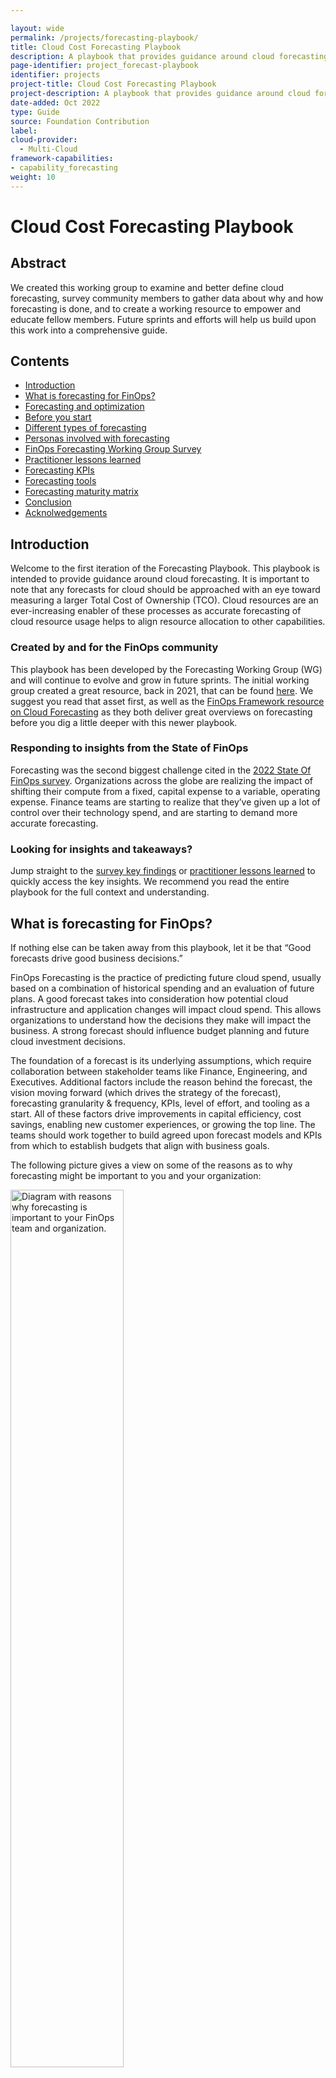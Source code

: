 ```yaml
---

layout: wide
permalink: /projects/forecasting-playbook/
title: Cloud Cost Forecasting Playbook
description: A playbook that provides guidance around cloud forecasting, including key terms, themes, KPIs, and user insights from our community.
page-identifier: project_forecast-playbook
identifier: projects
project-title: Cloud Cost Forecasting Playbook
project-description: A playbook that provides guidance around cloud forecasting, including key terms, themes, KPIs, and user insights from our community.
date-added: Oct 2022
type: Guide
source: Foundation Contribution
label:
cloud-provider:
  - Multi-Cloud
framework-capabilities:
- capability_forecasting
weight: 10
---
```


# Cloud Cost Forecasting Playbook

## Abstract

We created this working group to examine and better define cloud forecasting, survey community members to gather data about why and how forecasting is done, and to create a working resource to empower and educate fellow members. Future sprints and efforts will help us build upon this work into a comprehensive guide.

## Contents

* [Introduction](#introduction)
* [What is forecasting for FinOps?](#what-is-forecasting-for-finops)
* [Forecasting and optimization](#forecasting-and-optimization)
* [Before you start](#before-you-start)
* [Different types of forecasting](#different-types-of-forecasting)
* [Personas involved with forecasting](#personas-involved-with-cloud-forecasting)
* [FinOps Forecasting Working Group Survey](#finops-forecasting-working-group-survey)
* [Practitioner lessons learned](#practitioner-lessons-learned)
* [Forecasting KPIs](#forecasting-kpis)
* [Forecasting tools](#forecasting-tools)
* [Forecasting maturity matrix](#forecasting-maturity-matrix)
* [Conclusion](#conclusion)
* [Acknolwedgements](#thank-you-to-all-our-project-contributors)

## Introduction

Welcome to the first iteration of the Forecasting Playbook. This playbook is intended to provide guidance around cloud forecasting. It is important to note that any forecasts for cloud should be approached with an eye toward measuring a larger Total Cost of Ownership (TCO). Cloud resources are an ever-increasing enabler of these processes as accurate forecasting of cloud resource usage helps to align resource allocation to other capabilities.

### Created by and for the FinOps community
This playbook has been developed by the Forecasting Working Group (WG) and will continue to evolve and grow in future sprints. The initial working group created a great  resource, back in 2021, that can be found [here](https://www.finops.org/projects/forecasting-cloud-costs/). We suggest you read that asset first, as well as the [FinOps Framework resource on Cloud Forecasting](https://www.finops.org/framework/capabilities/forecasting) as they both deliver great overviews on forecasting before you dig a little deeper with this newer playbook.

### Responding to insights from the State of FinOps
Forecasting was the second biggest challenge cited in the [2022 State Of FinOps survey](https://data.finops.org/). Organizations across the globe are realizing the impact of shifting their compute from a fixed, capital expense to a variable, operating expense. Finance teams are starting to realize that they’ve given up a lot of control over their technology spend, and are starting to demand more accurate forecasting.

### Looking for insights and takeaways?
Jump straight to the [survey key findings](#survey-key-takeaways) or [practitioner lessons learned](#practitioner-lessons-learned) to quickly access the key insights. We recommend you read the entire playbook for the full context and understanding.

## What is forecasting for FinOps? 
If nothing else can be taken away from this playbook, let it be that “Good forecasts drive good business decisions.”  

FinOps Forecasting is the practice of predicting future cloud spend, usually based on a combination of historical spending and an evaluation of future plans. A good forecast takes into consideration how potential cloud infrastructure and application changes will impact cloud spend. This allows organizations to understand how the decisions they make will impact the business. A strong forecast should influence budget planning and future cloud investment decisions.

The foundation of a forecast is its underlying assumptions, which require collaboration between stakeholder teams like Finance, Engineering, and Executives. Additional factors include the reason behind the forecast, the vision moving forward (which drives the strategy of the forecast), forecasting granularity & frequency, KPIs, level of effort, and tooling as a start. All of these factors drive improvements in capital efficiency, cost savings, enabling new customer experiences, or growing the top line. The teams should work together to build agreed upon forecast models and KPIs from which to establish budgets that align with business goals.   

The following picture gives a view on some of the reasons as to why forecasting might be important to you and your organization:

<img src="/img/forecasting/WhyForecasts.png" width="60%" style="margin: auto;" alt="Diagram with reasons why forecasting is important to your FinOps team and organization.">

This is not an exhaustive list, but before you spend any time or effort on creating a forecasting process or improving an existing one, you need to be able to answer the question: why do you need cloud forecasts?

The answer to this may be unique to your organization; a government or not for profit may have very different reasons to a large multinational or a born in the cloud start up, they may of course be very similar. 

Once you know your "why" this will help you decide how much effort you are willing to spend on the activity. 

You'll read a number of these exerpts from survey participants and interviewees in these callout boxes throughout the playbook:

<div class="flow-root bg-green-500 rounded-lg px-6 border-solid border-gray-100 border">
<p class="text-base text-white"><em>At a recent meetup event a large financial institution described their driver was primarily for the management of their minimum spend commitments and since that was key to them it was worth a considerable amount of effort to set up and create a repeatable process. They also acknowledged that as much as this was the key reason a lot of the above reasons also applied making the effort even more worthwhile.</em></p>
</div>

It is often said that forecasting is an art. An art any company or business which wants to be successful has to undergo in some form or fashion. Whether it is predicting upcoming sales, upcoming spend, upcoming usage or workloads, companies rely on forecasting to obtain a rough picture of their business in the future. There are a couple of beautiful quotes we love when it comes to forecasting:

> It is difficult to predict, especially the future.

*- Niels Bohr*

While Neil Bohr’s quote keeps our aspirations of accuracy in check, the other quote from Paul Saffo is much more instructive.

> The goal of forecasting is not to predict the future but to tell you what you need to know to take meaningful action in the present.

*- Paul Saffo*

Our survey results told us that as organizations mature there are broader benefits of having a forecasting process which include more of the above examples.In the early stages the reasons for forecasting were simpler: budgetary and overall cloud spend position.

<div class="flow-root bg-green-500 rounded-lg px-6 border-solid border-gray-100 border">
<p class="text-base text-white"><em>Several organizations shared a view as to why forecasting is important: only a small portion of revenue goes into innovation, the type of projects that will create differentiating factors that give the business a competitive advantage. And cloud spend is usually part of the same budget. Forecasting over or under actual spend takes away from potential innovation opportunities. This makes cloud forecasting an important activity to help with innovation and resident growth.</em></p>
</div>

Once there is a why, start delving into the how. There are several trends and themes that have arisen in cloud forecasting which can help direct how to approach cloud forecasting outlined below.

## Forecasting and optimization
Successful practitioners have combined forecasting for capital allocation with optimization for execution. Together, these two efforts can provide manageable forecast targets with fine tuning of spending as a way to help manage TCO.

### Common forecasting themes
#### Funds Reservation / Fiscal Budgeting
In the world of subscription models and operating costs, organizations need to have visibility of funds to support various functions. At project level, each of the projects create their own roadmaps and predict the workloads, subscription costs, and the funds needed to support these projects. At a cost center or business unit level these are then prioritized and then aggregated. A plan is prepared which goes into budgets and funds reservation / allocation.

#### Forecasting Trends
This is something done automatically by cost management tools based on historic usage, seasonal trends, and in some cases taking input for future growth (or decline). This may use simple statistical trend models or complex ML algorithms depending on the maturity of tooling and the organization using them.

#### “What If” Analysis
It’s natural for business leaders to ask simple questions like “what if we pull in completion of Project A while deferring Project B”. This usually leads to several parallel calculations for forecasting, each representing a different scenario. Cloud Cost Management vendors provide a way to get endless “estimations” by passing future usage patterns, none representing accurate “prediction” but more a scenario modeling. Some of these may in future may be finalized as the “go to plan” while others saved for future reference.

#### Assessing the potential for reservations and commitments
Before you commit to a reservation you would want to understand the future spend plans to allow you to reserve at the right level.

#### Migration Assessment
This is similar to What If Analysis discussed above but again the objective may be to choose the cloud vendor through competitive analysis OR to decide if we want to move to cloud now or later.

This list is also not exhaustive but gives you a little more detail aligning to some of the key reasons, keep thinking, what is important to you and your organization and take it from there.

## Before you start
To start your journey you need to know who is fiscally responsible for the costs incurred that you will be forecasting for. Typically, this will be the team or manager that is responsible for the value being created by the underlying cloud resource.You may find this information via tags, metadata from another source, or naming conventions.  You will then need to identify who is actually incurring the costs - typically system admins, engineers, developers, etc. From there, look at the costs being incurred from the business lense the financial owner has assigned to it. If your “owner” is unknown, we suggest that you identify or designate one before you embark on a forecasting process. 

Once you are up and running it may be that AI / ML will do the forecasting for you, but our advice is that to get started or to improve your process you need to work with the ‘owners’ of the spend. 

Our survey data showed that forecasts mean different things to different people / organizations. For some it means budget, for others it is about an AI / ML tool that tells you what the forecast is, with a wide variety somewhere in between.

Forecasting is difficult. In order to set yourself up for success, begin your journey with small, achievable goals which can be built on over time as you mature, continually improving as you go. Even if you already have a mature forecasting process in place, it is always beneficial to remind yourself of your ‘why’.

<div class="flow-root bg-green-500 rounded-lg px-6 border-solid border-gray-100 border">
<p class="text-base text-white"><em>A large health insurance company stated, "We assumed while moving to Cloud that businesses are aware / informed how to forecast / estimate workloads, they are not."</em></p></div>

## Different types of forecasting  
Sometimes people refer to different types of forecasting where others refer to different ways you can forecast, for simplicity we will describe what you might want to consider. It is important to understand that you need to learn what works best for you and your organization. Some organizations may use a combination of the below instead of one method only. 

<div class="flow-root bg-green-500 rounded-lg px-6 border-solid border-gray-100 border">
<p class="text-base text-white"><em>A software company we talked to had impressive forecast accuracy basing their forecasts on a % of revenue, they had enough historic data to know that there was a direct correlation. This made cloud consumption forecasting quite simple. In this example, the responsibility for forecasting fell to the team that forecasts revenue since their FinOps forecasting is an extrapolation of that.</em></p></div>

### Simple forecasting
This is the most simple of methods of forecasting (sometimes referred to as [naive forecasting](https://en.wikipedia.org/wiki/Forecasting)). It assumes that the spend for the next period will be the same as the last period. If you have no forecasts in place, this is where to start to have something to work from. It is unlikely to give a good level of accuracy over a longer period of time because most businesses and environments are continually evolving.

![A diagram explaining simple forecasting](/img/forecasting/SimpleForecastA.png)

### Trend based forecasting
Using historic cloud spend to predict the future. This is also sometimes called univariate forecasting. This approach takes into account the trend of growth over a time period and assumes the same level of growth will continue into the future. For those that are in a steady state and have quite regular growth, this option could return relatively accurate forecasts.

![A diagram building upon simple forecasting, adding trend-based forecasting](/img/forecasting/TrendBasedForecastA.png)

### Driver-based forecasting 
Using business KPIs to influence the consumption forecast. The forecast reflects what the business is planning, whether this is a release of a new product, a promotion that is expected to increase demand, black Friday, etc. In order to progress to this level of maturity, it relies on close engagement with your business areas, for those that do forecasting centrally in the FinOps team this will require some effort.

<div class="flow-root bg-green-500 rounded-lg px-6 border-solid border-gray-100 border">
<p class="text-base text-white"><em>Ensure you consider the month you are forecasting for. A 31 day month is 11% longer than a 28 day month, you should factor this in before you add in any other increases for trends or drivers.</em></p></div>

![A diagram building upon the previous, adding driver-based forecasting](/img/forecasting/DriverBasedForecastA.png)

Each of these types of forecasts are like foundational layers helping a baseline forecast to be created.

Driver based forecasting is the type that you should expect to continually review and improve. The process of looking at the accuracy figures allows all involved in the process to learn, what did we miss last month, why did we spend more / less. Remember that getting to 100% accuracy is unlikely but you want to aim to get as close as you can with the effort available. Every forecasting review session should be a learning process and as you do it more your list of things to consider and bake into your baseline forecast grows. 

You could consider that once you have worked up the above you have a good **baseline forecast** and you would then want to explore the next layers of complexity.

You might consider these as all part of driver based forecasting as they are drivers that might impact the forecast but for simplicity we have split them out to allow you to see how it can all layer up. Some suggestions to consider are:
* Rate optimisation - Reservation purchases
* Usage optimisation
* Changes of cloud products with a different price point or model

<div class="flow-root bg-green-500 rounded-lg px-6 border-solid border-gray-100 border">
<p class="text-base text-white"><em>A large technology company stated, “Don’t ask for ‘sports car’ resources if you can manage on ‘power scooter’ instances, and we reduced cloud spend by 47% in last 18 months using this principle.”</em></p></div>

### Net new workloads forecasting 
All the examples above are based on existing workloads and drivers that might impact their forecasts. The next layer to consider is new workloads or pipeline forecasting. For organizations that are early in their cloud migration journey this will be key (and also quite challenging). As we have said before there are no wrong or right approaches but these are some suggestions that might help you improve the quality of forecasts for new workloads:

#### Model based on existing application / workload
Depending on your maturity of cloud adoption it may be that those involved in forecasting have sufficient insight as to how much an app of this type / style / complexity / architecture costs. As you can see from this list there are many things that could help with early forecasting.

#### Public calculators
If you do not have a suitable ‘similar’ application to model your future workload forecast all the cloud providers have public calculators where you can plug in all the elements that will be planned to be delivered and it will provide you a cost. The calculator approach sounds like a perfect solution but it does come with its challenges. In order to use the calculator you need to know what cloud products are going to be consumed, at the minimum a high level design would be required.

There is also a common issue that those using the calculator do not add in all the products that will be used resulting in a forecast lower than the actual. There is also the counter of this where individuals will over estimate resulting in a bigger forecast than reality. In the absence of anything else the calculators are a very good place to start but expect that they are unlikely to be exact and should be used when a ballpark figure is good enough in the early stages.

#### Data from other sources
If you do not have a similar application and do not yet have a design, the fall back position is to generally use the numbers that are available (such as a business case or project plan) for consumption spend. This will likely be a very vague number but at least it is a start and can be improved once more detail is known.

> A video streaming company stated “We used trend-based forecasting which was better but still had a large variance e.g. from 20% to 70%. This was because trend-based forecasting looked at aggregate spend per cloud workload and had no visibility into new workloads that didn't yet exist in the cloud.”

Whichever approach your organization chooses to use for net new workloads (or a mix of various approaches) the advice is that it is better to include pipeline forecasts even if you do not have a lot of confidence in the number. Capture the assumptions made and iterate it moving forward. The goal is to get better at forecasting, do not let perfection get in the way of progress.

As the workload gets to the design stage, review the forecast and then when actual spend comes through to help with the forecasting review cycle; the business case is refined. The key thing is to start with something instead of waiting for a polished forecast, remind yourself of the reasons forecasting is important and that will help you decide how much energy to spend on forecasting for something that isn’t known.

![A diagram building upon the previous, adding net-new workload forecasting](/img/forecasting/NetNewWorkloadsA.png)

***Note:** workload costs come from cores or some compute metric for the license x time x rate.*

The below image shows the beginning of your forecasting journey - determining your Forecasting type(s):

![A diagram showing the first level of forecasting growth](/img/forecasting/ForecastingGrowth1.png)

If you choose to have a [forecasting accuracy KPI]() (more later in the playbook on KPIs) you may want to consider setting a different KPI for net new workloads due to the challenges associated with this type of forecasting. Also it might help win hearts and minds on your forecasting journey and also help those business areas coming along at a later date.

## Personas involved with cloud forecasting
The first principle of FinOps is "Teams need to collaborate." Collaboration is the engine of the practice of FinOps, enabling continuous improvement and fast decision making. Cloud practitioners need to understand who the key stakeholders are, what they contribute, and what requirements they have. This will determine the frequency, granularity, and quality around forecasting. Review the [FinOps Foundation Personas page](https://www.finops.org/framework/personas/) for more detail as to the various personas that might be involved or interested in the cloud forecasting process.

## FinOps Forecasting Working Group Survey 
The FinOps Forecasting working group survey was conducted in Summer 2022. A total of 14 questions were asked, 49 FinOps practitioners responded,and 11 follow-up interviews were conducted with the goal of better understanding practitioners doing forecasting work, their methods, challenges, and successes. The following is a summary of the results.

There are various measures of maturity for forecasting, one that is published in the State of FinOps is % accuracy but we wanted to explore more than the accuracy of the forecast and as such, slightly modified the definitions for which respondents rated their maturity level against.

* **Pre-Crawl** - Haven’t started, but have plans to in the next 3 months.
* **Crawl** - We are getting the basics in place, manual approach, not easily repeatable.
* **Walk** - We have core processes running that are repeatable, but much maturing to do.
* **Run** - We are continuously improving a built out practice.

We will share the results later in the playbook, but we wanted to thank all those that took the time to respond or speak to us in the follow up interviews. To best understand the various terms and concepts throughout this guide, please review relevant [cloud forecasting terms](https://www.finops.org/resources/terminology/#Forecasting).

### Forecasting granularity
What level of granularity should you forecast at? How granular should forecasts be? This is challenging to give a definitive answer because every organization is different. This is an important decision to make before you dive in, if you set your forecasting process at too high a level of granularity and then need it broken down to a lower level this will require a full rework. Forecasting at the lowest level (perhaps subscription / account / project) gives you the ability to slice and dice the resulting forecasts to cover the majority of views you would need. This however comes at a cost, it takes more effort the lower level of granularity.

The graphs below are taken from the working group survey and show the levels that respondents forecast at based on their chosen maturity. The choices given were: 
* Cloud vendor level (I plan to spend X on each CSP)
* Business Unit (each operating unit plans to spend Y)
* Business Application / product (for each application / product we plan to spend Z)
* Account / Project / Subscription (For every account/project/subs we have a forecast)
* Organization Program / Project (Forecast for a defined solution delivery)

<img src="/img/forecasting/data/forecast-granularity.png" style="margin: auto;" alt="A chart explaining granularity of cloud forecasting">

There is no right option but consider the reasons you want a forecasting process, what data you would want to present when the process is up and running, and the overhead of running the process. 

<div class="flow-root bg-green-500 rounded-lg px-6 border-solid border-gray-100 border">
<p class="text-base text-white"><em>A UK bank that set up the forecasting process from scratch decided to create the forecast at the subscription / project / account level. The reason for this was that the data could then be sliced and diced in any way they chose, whether it was by application or business area or development environment. The overhead when doing it manually is higher the more granular the forecast, data can always be consolidated but drilling down is challenging and time consuming if the data does not exist.</em></p></div>

### Forecasting frequency
Frequency of forecasting means how regularly your forecasts are refreshed, reviewed and updated. This is another choice for you to make based on why you need forecasts, for example if your "why" is simply to inform the budget cycle you might choose to carry out a forecast process once or perhaps twice a year to align to the budget cycle. 

The survey responses to this question were:

<img src="/img/forecasting/data/forecast-updates.png" style="margin: auto;" alt="A chart explaining frequency of updating cloud forecasting">

For the run respondents that chose “Other,” the detail was that they were on-demand / live time. 

You will need to choose a frequency that is appropriate to your organization and the goals you have for forecasting. Tooling becomes key at this stage, if you are reliant on manual updates to spreadsheets that are then consolidated together the chances are that carrying out this activity more frequently than monthly would be challenging, even monthly might be too frequent.

In order to *operate* your forecasting process there should always be a forecasting review cycle. Forecasts are compared to actuals (*inform*), learning happens to help *optimize* the forecasting process and the cycle continues. If you choose to do your forecasts and not review them regularly you really are missing out on the phases of FinOps and it goes against the principle of reporting being timely.

You might want to consider how much your forecasts are actually changing from each time period to the next. If it is minor, then you may decide to save effort and do them less frequently. As we keep emphasizing, it comes down to your “why” you are doing forecasting, as the importance of it will help drive these efforts. 

### Forecasting period
Forecast time period means the length of time that you create forecasts for, for example do you just want to know the forecast for the next month or do you want it for the next five years. Refer back to the section on why forecasting is important and understand your goals for forecasting. If your forecasts are a key element of your budgetary cycle you might want to align to a similar timeline; if you have a contractual commitment that runs for a certain period you would want a view over the same period; understand your stakeholders and what they would need from the forecasting data as this will help inform your decision.

In the same vein as - forecasting for net new workloads is difficult, the further you go in the future the less certainty there is. For some organizations they will forecast for the next 12 months and when they need the data for a longer time period they will apply some logic to it for future years. For example, use the forecast for the last month of the forecast period and project that forward at a flat rate (conservative approach) or project it forward with x% growth based on past history. 

The survey responses to this question were:

<img src="/img/forecasting/data/forecast-period.png" style="margin: auto;" alt="A chart explaining time period of cloud forecasting">

This shows that organizations mature on their forecasting journey they look to forecast for a longer time period. Unlike granularity of forecast where you benefit from doing your thinking up front to avoid rework, this is an example of how you can start simple and evolve as the process matures.

![A diagram showing the first and second levels of forecasting growth](/img/forecasting/ForecastingGrowth2.png)

## Survey key takeaways
Here are some key takeaways from the survey results, in addition to the analysis above.

<img src="/img/forecasting/data/forecast-annual.png" style="margin: auto;" alt="A chart explaining annual estimated cloud spending from survey respondents">

- Many respondents with substantial spend in the Crawl maturity, while no Crawl maturity reported within the $500M to $1B annual cloud spend range. This correlates a theory that as spend increases, so does the need and priority of having a more mature FinOps practice in place to support.

<img src="/img/forecasting/data/forecast-driver.png" style="margin: auto;" alt="A chart explaining main driver of cloud forecasting">

- Forecasts are driven by ad-hoc requests within the Crawl maturity e.g.requests from Finance or vendor negotiations, while more mature practices have forecasting integrated with other business processes e.g. budgeting and optimizations. Part of growing in maturity involves getting away from unwieldy tasks and instead moving towards repeatable and consistent reporting and forecasts.

- More mature respondents updated forecasts more frequently and have longer periods for forecasts. Individual forecasts cater to specific purposes e.g. accruals, budgeting, contract commitments (see update frequency graph above).

<img src="/img/forecasting/data/forecast-actuals.png" style="margin: auto;" alt="A chart comparing actuals to cloud forecasting">

- Our findings also emphasize that the accuracy of your forecasts become more important as the practice matures.

<img src="/img/forecasting/data/forecast-granularity.png" style="margin: auto;" alt="A chart explaining granularity of cloud forecasting">

- There is no one-size-fits-all when it comes to forecast granularity although more mature practices generally forecast at a lower level of granularity.

<img src="/img/forecasting/data/forecast-info.png" style="margin: auto;" alt="A chart showing where respondents gather info to create cloud forecasts">

- In order to forecast at any level of maturity, data from multiple sources needs to be aggregated. The type of source will differ between organizations.

<img src="/img/forecasting/data/forecast-methods.png" style="margin: auto;" alt="A chart explaining the various methods that respondents use to create cloud forecasts">

- Extrapolation is the most frequently used forecasting method followed by a variety of in-house and 3rd party tooling. Forecast numbers can be list or public, enterprise discounted, or net pricing.

<img src="/img/forecasting/data/forecast-exceeds.png" style="margin: auto;" alt="A chart explaining what respondents do when cloud forecasts exceed budget">

- Budget overruns are surfaced to workload owners who decide how to remediate. Optimizations are often chosen to bring spending on track.

Additional insights include:
- Stakeholder buy-in is critical for success e.g. Finance, engineering leadership, and engineers.
- Estimation and changes in estimates of new workloads and new technologies being used in the cloud e.g., security or network enhancement features as well as usage optimization efforts are challenging.

<div class="flow-root bg-green-500 rounded-lg px-6 border-solid border-gray-100 border">
<p class="text-base text-white"><em>An Insurance company “During contract renewals, we work closely with workload owners & department leaders to get a holistic view of spend trends for the next 3-5 years. We have been fairly accurate at enterprise level (only 10% variance), but we see large variance at department level.”</em></p></div>

Build on your data sets by determining granularity, frequency, and forecasting period to grow your forecast efforts. 

<div id="practitioner-lessons-learned" class="flow-root bg-blue rounded-lg px-6 border-solid border-gray-100 border">
  <h3 class="text-2xl text-white">Practitioner Lessons Learned</h3>

  <p class="text-base text-white">Eleven follow-up interviews were conducted. The following are the lessons learned shared from these interviews.</p>

  <h4 class="text-xl text-white">Forecasting is a journey</h4>
  <p class="text-base text-white">When starting to implement Cloud Forecasting processes, think of forecasting as a journey. It will take considerable time to prepare data sources for ingestion and get everyone onboard and involved. Specifically, some forecasting deliverables rely on engineering leaders and engineers to contribute. The FinOps team will need their support as well as support from executives and Finance.</p>

  <h4 class="text-xl text-white">Forecasting methods are one source out of many</h4>
  <p class="text-base text-white">Whether a manual, trend-based, or driver-based methodology is used, the forecasting algorithm is just one of the sources. Additionally, estimates for new workloads and new technologies adopted in the cloud e.g., security or network enhancement features as well as usage optimization efforts are needed. </p>

  <h4 class="text-xl text-white">FinOps and forecasting success requires cross-team collaboration</h4>
  <p class="text-base text-white">The FinOps team will need the support and collaboration from application owners, engineering leadership, and engineers. When building annual forecasts, it is recommended to build-in a reasonable management reserve or buffer to prevent unnecessary churn later when single digit percentage overruns materialize.</p>

  <h4 class="text-xl text-white">Expect growing pains and turbulence on the path to forecasting</h4>
  <p class="text-base text-white">Any forecasting system will experience issues when fitting trends or drivers to workloads. Not all workloads grow by a floating-point number, and in extreme cases these can compound to substantial Dollar numbers that cannot be ignored.Having a buffer will help smooth these issues until the FinOps team can remediate.</p>

  <h4 class="text-xl text-white">Delight teammates to encourage successful collaboration</h4>
  <p class="text-base text-white">When engaging application owners, engineering leadership, and engineers the FinOps team needs to do everything in their power to make this experience as delightful as possible as more support and collaboration is required in the future.</p>

  <p class="text-base text-white">It is not advisable to present forecasting partners with an empty spreadsheet. Provide as much data as is available in a format that is easily digestible. Most of the FinOps partners have existing roadmaps and deliverables and the FinOps team needs to be respectful of their time to ensure future support.</p>

  <p class="text-base text-white">Collaboration is the engine of the practice of FinOps, enabling continuous improvement and fast decision making.</p>

  <h4 class="text-xl text-white">Use cloud forecasting as a FinOps coaching opportunity</h4>
  <p class="text-base text-white">Cloud Forecasting should not be perceived as a tool in a spreadsheet. The FinOps partners need to understand why the process is important and what their role is. Many partners will have knowledge gaps or will need clarification e.g., are forecasts in list or public, enterprise discounted, or net pricing. Proactively reach out to the FinOps partners and ask how you can assist in the process. Collaborate and engage to ensure best outcomes.</p>
  <br>
  </div>

## Forecasting KPIs

Measuring performance is of great importance to most organizations. Before you start creating a cottage industry of statistical creation think about what is important to you and what a relevant measure might be. This section will evolve in future iterations of the playbook but in order to get you started below are some KPIs geared towards forecasting, based on maturity. 

It is important to note that while this maps to the most advanced level of maturity, ensure that your organization's maturity goal aligns to what makes sense and works for you. For example, frequency of forecast updates, depending on factors such as automation or level of effort for forecasting may mean that near real time would be more effort for not enough of a positive impact. Your organization may decide that monthly is suitable for the goals and needs you are trying to obtain.

|                                        **KPI**                                       | **Level 0** | **Level 1** |         **Level 2**        |     **Level 3**     |   **Level 4**  |
|:------------------------------------------------------------------------------------:|:-----------:|:-----------:|:--------------------------:|:-------------------:|:--------------:|
| Frequency of forecast updates                                                        |     N/A     |    Yearly   | every 6 months / quarterly | Monthly / bi-weekly | Near real time |
| Top Line Forecast Spend Variance (Forecast v Actuals) over a period of time |     >20%    |     <20%    |            <15%            |         <12%        |       <5%      |
| Category Forecast Spend Variance (Forecast v Actuals) over a period of time |     >20%    |     <20%    |            <15%            |         <12%        |       <5%      |
| Commitment based discount coverage                                                   |     <10%    |   10 - 20%  |          21 - 50%          |       51 - 80%      |      >80%      |
| % of tagging compliance                                                              |     <10%    |   10 - 20%  |          21 - 50%          |       51 - 80%      |      >80%      |

*Note, these KPIs are not exhaustive but meant to be some starting KPIs to consider using within your organization. 

<div class="flow-root bg-green-500 rounded-lg px-6 border-solid border-gray-100 border">
<p class="text-base text-white"><em>A practitioner from a software provider: “We would love to focus on forecast accuracy as much as the topline accuracy.”</em></p></div>

<div class="flow-root bg-green-500 rounded-lg px-6 border-solid border-gray-100 border">
<p class="text-base text-white"><em>A practitioner from an energy company: While our forecasts are very accurate (up to 95%), a struggle we have encountered is effectively communicating what level of confidence we have in the forecasting that we produce.</em></p></div>

## Forecasting tools
There are many tools that can be used for cloud forecasting and choosing the correct one can be a daunting task. It is important to consider what your goals are for your cloud forecast and what is important to your organization. To support this exercise, we have compiled a list of questions to ask when researching a tool pertaining to forecasting. Most companies will want to research a tool that performs more than forecasting, which is outside of the scope of this section.  

> A utility company: Don’t [overly] rely on tools for forecasting because it doesn’t know what’s coming up/any new workloads.

* Granularity - the ability to provide forecasts at various granular levels (account, team, types of resources)
* Handling of special (known) events - e.g. sales periods, holidays, product releases
* Adaptivity - ability to automatically adapt to changes in cloud spend behavior
* Handling of trends and other patterns (not just seasonality) automatically
* Handling of cost data that is updated in delay
* Time period outlook (1 month, 3 months, 1 year, 3 years?) 
* Leveraging influencing KPIs on cost - e.g., # of MAU for an app, # of purchases (e-commerce) --- to create more accurate forecasts
* Automation / manual adjustments
* Tagging capabilities and customizations

The determination of using a tool also should include consideration to where you are in your cloud journey, how much cloud spend you have (or plan to have), integration into other tools or capabilities (cost optimization, TBM/ITFM taxonomy, etc). 

Finally, integrate KPIs, benchmarks, tools, and lessons learned for a comprehensive forecasting process which can continue to build on itself iteratively as your organization grows and evolves. 

![A diagram showing the first, second, and third levels of forecasting growth](/img/forecasting/ForecastingGrowth3.png)

See tools and support channel or partner pages that support the forecasting capabilities.

## Forecasting maturity matrix
We have talked a lot about needing to decide what is important to you and your organization. We did want to give guidance on what different levels of maturity might look like. You may disagree, and that is fine, but the following table gives a view on what could be considered measures for the degree of maturity when it comes to forecasting.

To date, in most cases, the only measure used and quoted is forecast accuracy. This is such a blunt measure, as an organization could have excellent accuracy and it could be down to a lot of hard work or simple luck.

Take your pick from these to help you consider what is important and what you might want to aspire to as you mature on this journey. You may want to change the measurement, for example, your forecast time period might be one month for crawl, 6 months for walk and 12 months for run.

| **Cloud Forecasting Maturity Matrix**     |                                         |                                                                        | **Last revised: 7/29/2022**                           |
|-------------------------------------------|-----------------------------------------|------------------------------------------------------------------------|-------------------------------------------------------|
|            **Forecasting Area**           |                **Crawl**                |                                **Walk**                                |                        **Run**                        |
| Tooling                                   | Manual in spreadsheets                  | Leverages automation in part via BI tools                              | End-to-end process automated with few manual inputs   |
| Forecast Time Period                      | 1-year depending on requirements        | 1 to 3-years                                                           | 3+ years                                              |
| Forecast Update Frequency                 | Annually                                | Quarterly or Monthly                                                   | Monthly, weekly, or daily                             |
| Who drives Forecasts                      | Centrally FinOps or Finance             | Decentralized in part to engineering leaders                           | Engineering leaders have ownership                    |
| Forecast Method                           | Annual percentage growth swags          | Exponential smoothing / machine learning                               | Driver based                                          |
| Forecast Repeatability                    | Not easily repeatable                   | Core processes repeatable                                              | Repeatable with continual improvement                 |
| Forecast Granularity                      | Account / subscription                  | Cloud workload                                                         | Cloud service / SKU                                   |
| Forecast Variance                        | 20%                                     | 10%                                                                    | 5%                                                    |
| Forecast Reporting                        | Spreadsheets shared via email           | Combination of online reports and spreadsheets                         | Mostly online with exceptions                         |
| Forecast Process KPIs                     | None or not well established            | Trending of forecast accuracy                                          | Utilize KPIs to adjust forecast method                |
| New Workload Estimates                    | Swag for top new workloads              | Utilize cost calculators to estimate largest workloads                 | Majority of workloads estimated and peer reviewed     |
| Workload Optimization Estimates           | Swag for top optimization initiatives   | Engineering leaders provide detailed estimates for largest initiatives | Majority of optimizations estimated and peer reviewed |
| Forecast / Budget to Actual Feedback Loop | None or annual but not well established | Annual with the largest workloads reviewed monthly                     | Monthly reviews and real-time budget overrun alerts   |

## Conclusion
There is no doubt that cloud forecasting can be complex and varied based on industry, organization, maturity, and many other factors. There is no one simple answer on how to do it but the playbook should give you enough food for thought to consider what is relevant and of interest to you and your organization. With your help it can continue to evolve and become an even better resource. Come and join the conversation in the Forecasting Chat group or get involved in the next sprints of the Working Group.

Final thoughts - know what your "why" is and use it as a guiding principle when making decisions about your forecasting approach and process. 

We like to think that good forecasting takes effort but is worth it!

### Get involved & informed

Please get in touch in the [Slack Forecasting Channel](https://finopsfoundation.slack.com/archives/C01T6BW6TFZ) if:
* There is an area you would like to see more examples or detail on within this asset
* You have some content or an idea for content that you think should become a future Working Group project, an improvement of [Forecasting Capability](https://www.finops.org/framework/capabilities/forecasting), [FinOps Personas](https://www.finops.org/framework/personas/), or other parts of finops.org
* You have a forecasting user story that could be shared on the site or on the FinOpsPod
* ...in fact, we would love to hear from you with any feedback!

<a href="javascript:void(0);" class="inline-flex justify-center py-2 px-4 text-sm leading-relaxed font-medium rounded-sm text-white border border-green-500 font-normal bg-green-500 hover:bg-green-600 hover:border-green-600 transition-colors duration-200" style="text-decoration:none" onclick="javascript:modalToggle('modal-contribute')">
  Suggest changes
</a>

If cloud forecasting (and other critical FinOps capabilities) is something you or your teammates require more training in, consider our [FinOps Certified Professional course](https://learn.finops.org/path/finops-certified-professional/capability-forecasting-231). If you are reading this and aren't a FinOps Foundation member yet, [we welcome you to sign up and join](https://www.finops.org/membership/).  

## Thank you to all our Project contributors

The FinOps Foundation extends a huge thank you to the members of this Working Group that broke ground on this documentation:

<div class="flex md:flex-row flex-wrap items-stretch p-4 rounded-md mt-4">
{% for person in site.data.people %}
  {% if person.groups contains 'forecasting' %}
     <div class="w-1/2 md:w-1/3 p-2 flex">
      <a href="{{ person.linkedin-url }}" class="flex bg-gray-100 w-full items-stretch p-4 rounded-lg shadow-sm border-solid border-gray-200 border hover:-translate-y-1 hover:shadow-lg transition transform duration-500 hover:border-green-500">
          <div>
            <img src="/img/people/{{ person.image }}" alt="{{ person.name }}" width="50" class="rounded-full inline-block" />
          </div>
          <div class="flex-grow pl-4">
            <h5 class="mt-2 mb-1 leading-tight font-bold">{{ person.name }}</h5>
            <p class="m-0 leading-tight text-sm">{{ person.company }}</p>
          </div>
          <div>
            <svg class="h-4 w-4" fill="currentColor" viewBox="0 0 24 24" aria-hidden="true">
              <path class="st0" d="M21.8,0H2.2C1,0,0,1,0,2.2v19.7C0,23,1,24,2.2,24h19.7c1.2,0,2.2-1,2.2-2.2V2.2C24,1,23,0,21.8,0z M7.4,20.7
                c0,0.3-0.3,0.6-0.6,0.6H4.1c-0.3,0-0.6-0.3-0.6-0.6V9.4c0-0.3,0.3-0.6,0.6-0.6h2.7c0.3,0,0.6,0.3,0.6,0.6V20.7z M5.5,7.8
                C4,7.8,2.9,6.6,2.9,5.2S4,2.6,5.5,2.6S8,3.8,8,5.2S6.9,7.8,5.5,7.8z M21.5,20.8c0,0.3-0.3,0.6-0.6,0.6H18c-0.3,0-0.6-0.3-0.6-0.6
                v-5.3c0-0.8,0.2-3.5-2.1-3.5c-1.8,0-2.1,1.8-2.2,2.6v6.1c0,0.3-0.3,0.6-0.6,0.6H9.8c-0.3,0-0.6-0.3-0.6-0.6V9.4
                c0-0.3,0.3-0.6,0.6-0.6h2.8c0.3,0,0.6,0.3,0.6,0.6v1c0.7-1,1.6-1.8,3.7-1.8c4.6,0,4.6,4.3,4.6,6.7L21.5,20.8L21.5,20.8z"/>
            </svg>
          </div>
      </a>
    </div>
  {% endif %}
{% endfor %}
</div>

Also, we'd like to thank our TAC Liason, William Bryant of Apple.

### Thank our supporters and interviewees
Thank you to all of our survey responders and interviewers, without your insights this playbook would not be what it is today!

* Dieter Matzion, Roku
* Nik Jethi
* Dustin Mullenix
* Max Audet, Coveo
* Venkat Karpuram, Broadcom
* Michelle Cleland
* Brad Payne

Lastly, a big thank you to the F2 support team for helping us bring our work to life: Ashley Hromatko (F2 Staff Sponsor), Samantha White (Program Management), Tom Sharpe (Design), and Andrew Nhem (Content).